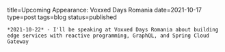 
title=Upcoming Appearance: Voxxed Days Romania
date=2021-10-17
type=post
tags=blog
status=published
~~~~~~
*2021-10-22* - I'll be speaking at Voxxed Days Romania about building edge services with reactive programming, GraphQL, and Spring Cloud Gateway
            
